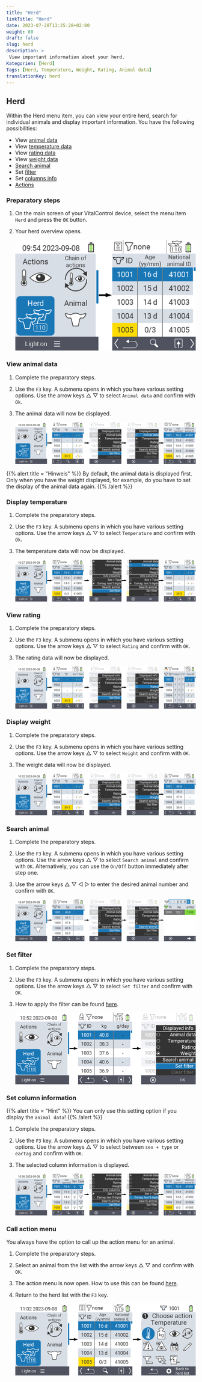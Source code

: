 ```yaml
---
title: "Herd"
linkTitle: "Herd"
date: 2023-07-28T13:25:28+02:00
weight: 80
draft: false
slug: herd
description: >
 View important information about your herd.
Kategorien: [Herd]
Tags: [Herd, Temperature, Weight, Rating, Animal data]
translationKey: herd
---
```

## Herd

Within the Herd menu item, you can view your entire herd, search for individual animals and display important information. You have the following possibilities:

- View [animal data](#view-animal-data)
- View [temperature data](#display-temperature)
- View [rating data](#view-rating)
- View [weight data](#view-rating)
- [Search animal](#search-animal)
- Set [filter](#set-filter)
- Set [columns info](#set-column-information)
- [Actions](#call-actions)

### Preparatory steps

1. On the main screen of your VitalControl device, select the menu item `Herd` and press the `OK` button.

2. Your herd overview opens.

    ![VitalControl: Menu Herd](images/herde.png "Herd")

### View animal data

1. Complete the preparatory steps.

2. Use the `F3` key. A submenu opens in which you have various setting options. Use the arrow keys △ ▽ to select `Animal data` and confirm with `Ok`.

3. The animal data will now be displayed.

    ![VitalControl: Menu Herd](images/animaldata.png "View animal data")

{{% alert title = "Hinweis" %}}
By default, the animal data is displayed first. Only when you have the weight displayed, for example, do you have to set the display of the animal data again.
{{% /alert %}}

### Display temperature

1. Complete the preparatory steps.

2. Use the `F3` key. A submenu opens in which you have various setting options. Use the arrow keys △ ▽ to select `Temperature` and confirm with `Ok`.

3. The temperature data will now be displayed.

    ![VitalControl: Menu Herd](images/temperature.png "Display temperature")

### View rating

1. Complete the preparatory steps.

2. Use the `F3` key. A submenu opens in which you have various setting options. Use the arrow keys △ ▽ to select `Rating` and confirm with `OK`.

3. The rating data will now be displayed.

    ![VitalControl: Menu Herd](images/rating.png "View rating")

### Display weight

1. Complete the preparatory steps.

2. Use the `F3` key. A submenu opens in which you have various setting options. Use the arrow keys △ ▽ to select `Weight` and confirm with `OK`.

3. The weight data will now be displayed.

    ![VitalControl: Menu Herd](images/weight.png "Display weight")

### Search animal

1. Complete the preparatory steps.

2. Use the `F3` key. A submenu opens in which you have various setting options. Use the arrow keys △ ▽ to select `Search animal` and confirm with `OK`. Alternatively, you can use the `On/Off` button immediately after step one.

3. Use the arrow keys △ ▽ ◁ ▷ to enter the desired animal number and confirm with `OK`.

    ![VitalControl: Menu Herd](images/search.png "Search animal")

### Set filter

1. Complete the preparatory steps.

2. Use the `F3` key. A submenu opens in which you have various setting options. Use the arrow keys △ ▽ to select `Set filter` and confirm with `OK`.

3. How to apply the filter can be found [here](..).

    ![VitalControl: Menu Herd](images/setfilter.png "Search animal")

### Set column information

{{% alert title = "Hint" %}}
You can only use this setting option if you display the `animal data`!
{{% /alert %}}

1. Complete the preparatory steps.

2. Use the `F3` key. A submenu opens in which you have various setting options. Use the arrow keys △ ▽ to select between `sex + type` or `eartag` and confirm with `OK`.

3. The selected column information is displayed.

    ![VitalControl: Menu Herd](images/column.png "Set column information")

### Call action menu

You always have the option to call up the action menu for an animal.

1. Complete the preparatory steps.

2. Select an animal from the list with the arrow keys △ ▽ and confirm with `OK`.

3. The action menu is now open. How to use this can be found [here](./actions.).

4. Return to the herd list with the `F3` key.

    ![VitalControl: Menu Herd](images/action.png "Call actions")
